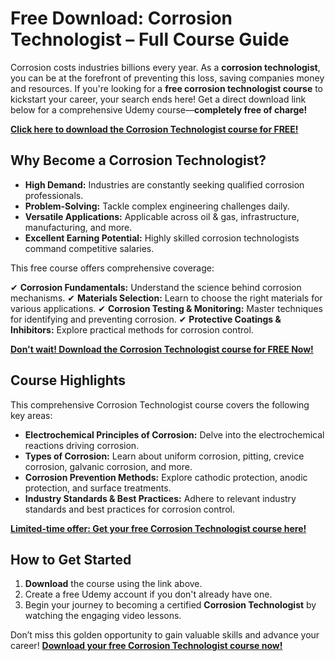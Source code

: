 # Free Download: Corrosion Technologist – Full Course Guide

Corrosion costs industries billions every year. As a **corrosion technologist**, you can be at the forefront of preventing this loss, saving companies money and resources. If you're looking for a **free corrosion technologist course** to kickstart your career, your search ends here! Get a direct download link below for a comprehensive Udemy course—**completely free of charge!**

[**Click here to download the Corrosion Technologist course for FREE!**](https://udemywork.com/corrosion-technologist)

## Why Become a Corrosion Technologist?

*   **High Demand:** Industries are constantly seeking qualified corrosion professionals.
*   **Problem-Solving:** Tackle complex engineering challenges daily.
*   **Versatile Applications:** Applicable across oil & gas, infrastructure, manufacturing, and more.
*   **Excellent Earning Potential:** Highly skilled corrosion technologists command competitive salaries.

This free course offers comprehensive coverage:

✔ **Corrosion Fundamentals:** Understand the science behind corrosion mechanisms.
✔ **Materials Selection:** Learn to choose the right materials for various applications.
✔ **Corrosion Testing & Monitoring:** Master techniques for identifying and preventing corrosion.
✔ **Protective Coatings & Inhibitors:** Explore practical methods for corrosion control.

[**Don't wait! Download the Corrosion Technologist course for FREE Now!**](https://udemywork.com/corrosion-technologist)

## Course Highlights

This comprehensive Corrosion Technologist course covers the following key areas:

*   **Electrochemical Principles of Corrosion:** Delve into the electrochemical reactions driving corrosion.
*   **Types of Corrosion:** Learn about uniform corrosion, pitting, crevice corrosion, galvanic corrosion, and more.
*   **Corrosion Prevention Methods:** Explore cathodic protection, anodic protection, and surface treatments.
*   **Industry Standards & Best Practices:** Adhere to relevant industry standards and best practices for corrosion control.

[**Limited-time offer: Get your free Corrosion Technologist course here!**](https://udemywork.com/corrosion-technologist)

## How to Get Started

1.  **Download** the course using the link above.
2.  Create a free Udemy account if you don't already have one.
3.  Begin your journey to becoming a certified **Corrosion Technologist** by watching the engaging video lessons.

Don’t miss this golden opportunity to gain valuable skills and advance your career! **[Download your free Corrosion Technologist course now!](https://udemywork.com/corrosion-technologist)**
